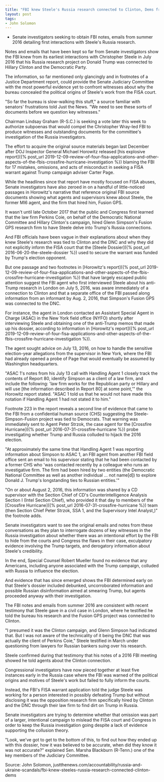 ```yaml
---
title: "FBI knew Steele's Russia research connected to Clinton, Dems from earliest interactions"
layout: post
tags:
- John Solomon
---
```


- Senate investigators seeking to obtain FBI notes, emails from summer 2016 detailing first interactions with Steele's Russia research.

Notes and emails that have been kept so far from Senate investigators show the FBI knew from its earliest interactions with Christopher Steele in July 2016 that his Russia research project on Donald Trump was connected to Hillary Clinton and the Democratic Party.

The information, so far mentioned only glancingly and in footnotes of a Justice Department report, could provide the Senate Judiciary Committee with the most powerful evidence yet to confront witnesses about why the bureau concealed the political origins of Steele's work from the FISA court.

"So far the bureau is slow-walking this stuff," a source familiar with senators' frustrations told Just the News. "We need to see these sorts of documents before we question key witnesses."

Chairman Lindsay Graham (R-S.C.) is seeking a vote later this week to authorize subpoenas that would compel the Christopher Wray-led FBI to produce witnesses and outstanding documents for the committee's investigation of the Russia investigators.

The effort to acquire the original source materials began last December after DOJ Inspector General Michael Horowitz released [his explosive report]({% post_url 2019-12-09-review-of-four-fisa-applications-and-other-aspects-of-the-fbis-crossfire-hurricane-investigation %}) blaming the FBI for 17 mistakes, omissions, and acts of misconduct in seeking a FISA warrant against Trump campaign adviser Carter Page.

While the headlines since that report have mostly focused on FISA abuses, Senate investigators have also zeroed in on a handful of little-noticed passages in Horowitz's narrative that reference original FBI source documents showing what agents and supervisors knew about Steele, the former MI6 agent, and the firm that hired him, Fusion GPS.

It wasn't until late October 2017 that the public and Congress first learned that the law firm Perkins Coie, on behalf of the Democratic National Committee and Hillary Clinton's campaign, hired Glenn Simpson's Fusion GPS research firm to have Steele delve into Trump's Russia connections.

And FBI officials have been vague in their explanations about when they knew Steele's research was tied to Clinton and the DNC and why they did not explicitly inform the FISA court that the [Steele Dossier]({% post_url 2016-06-20-the-steele-dossier %}) used to secure the warrant was funded by Trump's election opponent.

But one passage and two footnotes in [Horowitz's report]({% post_url 2019-12-09-review-of-four-fisa-applications-and-other-aspects-of-the-fbis-crossfire-hurricane-investigation %}) that have largely escaped public attention suggest the FBI agent who first interviewed Steele about his anti-Trump research in London on July 5, 2016, was aware immediately of a connection to Clinton and that a separate office of the FBI passed along information from an informant by Aug. 2, 2016, that Simpson's Fusion GPS was connected to the DNC.

For instance, the agent in London contacted an Assistant Special Agent in Charge (ASAC) in the New York field office (NYFO) shortly after interviewing Steele and obtaining one of the anti-Trump memos that made up his dossier, according to information in [Horowitz's report]({% post_url 2019-12-09-review-of-four-fisa-applications-and-other-aspects-of-the-fbis-crossfire-hurricane-investigation %}).

The agent sought advice on July 13, 2016, on how to handle the sensitive election-year allegations from the supervisor in New York, where the FBI had already opened a probe of Page that would eventually be assumed by Washington headquarters.

"ASAC 1's notes from his July 13 call with Handling Agent 1 closely track the contents of Report 80, identify Simpson as a client of a law firm, and include the following: 'law firm works for the Republican party or Hillary and will use [the information described in Report 80] at some point,'" the Horowitz report stated. "ASAC 1 told us that he would not have made this notation if Handling Agent 1 had not stated it to him."

Footnote 223 in the report reveals a second line of evidence that came to the FBI from a confidential human source (CHS) suggesting the Steele-Simpson-Fusion project was tied to Democrats. That warning was immediately sent to Agent Peter Strzok, the case agent for the [Crossfire Hurricane]({% post_url 2016-07-31-crossfire-hurricane %}) probe investigating whether Trump and Russia colluded to hijack the 2016 election.

"At approximately the same time that Handling Agent 1 was reporting information about Simpson to ASAC 1, an FBI agent from another FBI field office sent an email to his supervisor stating that he had been contacted by a former CHS who 'was contacted recently by a colleague who runs an investigative firm. The firm had been hired by two entities (the Democratic National Committee as well as another individual ... not name[d]) to explore Donald J. Trump's longstanding ties to Russian entities.'"

"On or about August 2, 2016, this information was shared by a CD supervisor with the Section Chief of CD's Counterintelligence Analysis Section I (Intel Section Chief), who provided it that day to members of the [Crossfire Hurricane]({% post_url 2016-07-31-crossfire-hurricane %}) team (then Section Chief Peter Strzok, SSA 1, and the Supervisory Intel Analyst,)" the footnote adds.

Senate investigators want to see the original emails and notes from these conversations as they plan to interrogate dozens of key witnesses in the Russia investigation about whether there was an intentional effort by the FBI to hide from the courts and Congress the flaws in their case, exculpatory evidence involving the Trump targets, and derogatory information about Steele's credibility.

In the end, Special Counsel Robert Mueller found no evidence that any Americans, including anyone associated with the Trump campaign, colluded with Russia to influence the election.

And evidence that has since emerged shows the FBI determined early on that Steele's dossier included debunked, uncorroborated information and possible Russian disinformation aimed at smearing Trump, but agents proceeded anyway with their investigation.

The FBI notes and emails from summer 2016 are consistent with recent testimony that Steele gave in a civil case in London, where he testified he told the bureau his research and the Fusion GPS project was connected to Clinton.

"I presumed it was the Clinton campaign, and Glenn Simpson had indicated that. But I was not aware of the technicality of it being the DNC that was actually the client of Perkins Coie," Steele testified in March under questioning from lawyers for Russian bankers suing over his research.

Steele confirmed during that testimony that his notes of a 2016 FBI meeting showed he told agents about the Clinton connection.

Congressional investigators have now pieced together at least five instances early in the Russia case where the FBI was warned of the political origins and motives of Steele's work but failed to fully inform the courts.

Instead, the FBI's FISA warrant application told the judge Steele was working for a person interested in possibly defeating Trump but without disclosing it was the opposition research firm specifically hired by Clinton and the DNC through their law firm to find dirt on Trump in Russia.

Senate investigators are trying to determine whether that omission was part of a larger, intentional campaign to mislead the FISA court and Congress in order to keep the Russia investigation going despite a lack of evidence supporting the collusion theory.

"Look, we've got to get to the bottom of this, to find out how they ended up with this dossier, how it was believed to be accurate, when did they know it was not accurate?" explained Sen. Marsha Blackburn (R-Tenn.) one of the key members of the Judiciary Committee.

Source: John Solomon, justthenews.com/accountability/russia-and-ukraine-scandals/fbi-knew-steeles-russia-research-connected-clinton-dems
